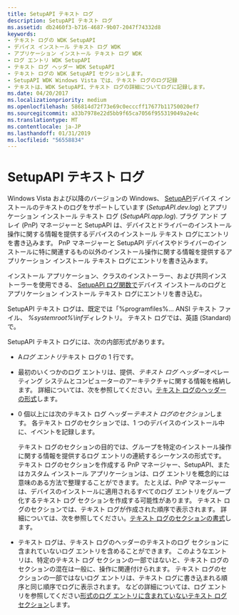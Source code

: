 ```yaml
---
title: SetupAPI テキスト ログ
description: SetupAPI テキスト ログ
ms.assetid: db2460f3-b716-4687-9b07-2047f74332d8
keywords:
- テキスト ログの WDK SetupAPI
- デバイス インストール テキスト ログ WDK
- アプリケーション インストール テキスト ログ WDK
- ログ エントリ WDK SetupAPI
- テキスト ログ ヘッダー WDK SetupAPI
- テキスト ログの WDK SetupAPI セクションします。
- SetupAPI WDK Windows Vista では、テキスト ログのログ記録
- テキストは、WDK SetupAPI、テキスト ログの詳細についてログに記録します。
ms.date: 04/20/2017
ms.localizationpriority: medium
ms.openlocfilehash: 586814d72f73e69c0ecccff17677b11750020ef7
ms.sourcegitcommit: a33b7978e22d5bb9f65ca7056f955319049a2e4c
ms.translationtype: MT
ms.contentlocale: ja-JP
ms.lasthandoff: 01/31/2019
ms.locfileid: "56558834"
---
```

# <a name="setupapi-text-logs"></a>SetupAPI テキスト ログ


Windows Vista および以降のバージョンの Windows、 [SetupAPI](setupapi.md)デバイス インストールのテキストのログをサポートしています (*SetupAPI.dev.log*) とアプリケーション インストール テキスト ログ (*SetupAPI.app.log*). プラグ アンド プレイ (PnP) マネージャーと SetupAPI は、デバイスとドライバーのインストール操作に関する情報を提供するデバイスのインストール テキスト ログにエントリを書き込みます。 PnP マネージャーと SetupAPI デバイスやドライバーのインストールに特に関連するもの以外のインストール操作に関する情報を提供するアプリケーション インストール テキスト ログにエントリを書き込みます。

インストール アプリケーション、クラスのインストーラー、および共同インストーラーを使用できる、 [SetupAPI ログ関数で](using-the-setupapi-logging-functions.md)デバイス インストールのログとアプリケーション インストール テキスト ログにエントリを書き込む。

SetupAPI テキスト ログは、既定では「%programfiles%\... ANSI テキスト ファイル、 *%systemroot%\\inf*ディレクトリ。 テキスト ログでは、英語 (Standard) で。

SetupAPI テキスト ログには、次の内部形式があります。

-   A*ログ エントリ*テキスト ログの 1 行です。

-   最初のいくつかのログ エントリは、提供、*テキスト ログ ヘッダー*オペレーティング システムとコンピューターのアーキテクチャに関する情報を格納します。 詳細については、次を参照してください。[テキスト ログのヘッダーの形式](format-of-a-text-log-header.md)します。

-   0 個以上には次のテキスト ログ ヘッダー*テキスト ログのセクション*します。 各テキスト ログのセクションでは、1 つのデバイスのインストール中に、イベントを記録します。

    テキスト ログのセクションの目的では、グループを特定のインストール操作に関する情報を提供するログ エントリの連続するシーケンスの形式です。 テキスト ログのセクションを作成する PnP マネージャー、SetupAPI、またはカスタム インストール アプリケーションは、ログ エントリを概念的には意味のある方法で整理することができます。 たとえば、PnP マネージャーは、デバイスのインストールに適用されるすべてのログ エントリをグループ化するテキスト ログ セクションを作成する可能性があります。 テキスト ログのセクションでは、テキスト ログが作成された順序で表示されます。 詳細については、次を参照してください。[テキスト ログのセクションの書式](format-of-a-text-log-section.md)します。

-   テキスト ログは、テキスト ログのヘッダーのテキストのログ セクションに含まれていないログ エントリを含めることができます。 このようなエントリは、特定のテキスト ログ セクションの一部ではないと、テキスト ログのセクションの混在は一般に、操作に関連付けられます。 テキスト ログのセクションの一部ではないログ エントリは、テキスト ログに書き込まれる順序と同じ順序でログに表示されます。 などの詳細については、ログ エントリを参照してください[形式のログ エントリに含まれていないテキスト ログ セクション](format-of-log-entries-that-are-not-part-of-a-text-log-section.md)します。

 

 





